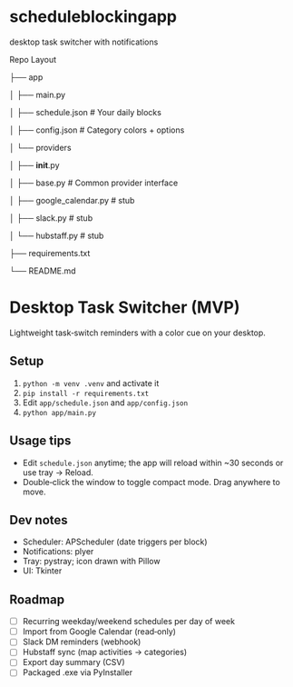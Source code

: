 # scheduleblockingapp
desktop task switcher with notifications

Repo Layout

├── app

│     ├── main.py

│     ├── schedule.json          # Your daily blocks

│     ├── config.json            # Category colors + options

│     └── providers

│           ├── __init__.py

│           ├── base.py            # Common provider interface

│           ├── google_calendar.py # stub

│           ├── slack.py           # stub

│           └── hubstaff.py        # stub

├── requirements.txt

└── README.md

# Desktop Task Switcher (MVP)


Lightweight task‑switch reminders with a color cue on your desktop.


## Setup
1. `python -m venv .venv` and activate it
2. `pip install -r requirements.txt`
3. Edit `app/schedule.json` and `app/config.json`
4. `python app/main.py`


## Usage tips
- Edit `schedule.json` anytime; the app will reload within ~30 seconds or use tray → Reload.
- Double‑click the window to toggle compact mode. Drag anywhere to move.


## Dev notes
- Scheduler: APScheduler (date triggers per block)
- Notifications: plyer
- Tray: pystray; icon drawn with Pillow
- UI: Tkinter


## Roadmap
- [ ] Recurring weekday/weekend schedules per day of week
- [ ] Import from Google Calendar (read‑only)
- [ ] Slack DM reminders (webhook)
- [ ] Hubstaff sync (map activities → categories)
- [ ] Export day summary (CSV)
- [ ] Packaged .exe via PyInstaller
